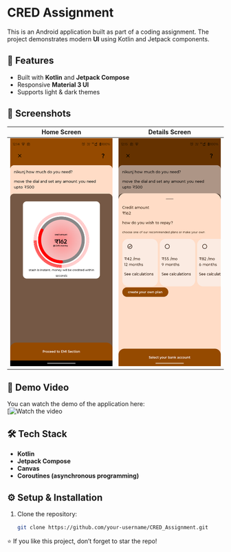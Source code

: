 # CRED Assignment

This is an Android application built as part of a coding assignment. The project demonstrates modern **UI** using Kotlin and Jetpack components.

## 🚀 Features
- Built with **Kotlin** and **Jetpack Compose**
- Responsive **Material 3 UI**
- Supports light & dark themes

## 📸 Screenshots
| Home Screen | Details Screen |
|-------------|----------------|
| ![Home](screenshots/home.png) | ![StackView1](screenshots/details1.png) | ![StackView2](screenshots/details2.png)


## 🎥 Demo Video
You can watch the demo of the application here:  
[![Watch the video](https://drive.google.com/file/d/12QNP1x8eAZ748Dc71kjES38Ie2IUHi_s/view?usp=sharing)


## 🛠️ Tech Stack
- **Kotlin**
- **Jetpack Compose**
- **Canvas**
- **Coroutines (asynchronous programming)**

## ⚙️ Setup & Installation
1. Clone the repository:
   ```bash
   git clone https://github.com/your-username/CRED_Assignment.git

⭐ If you like this project, don’t forget to star the repo!
